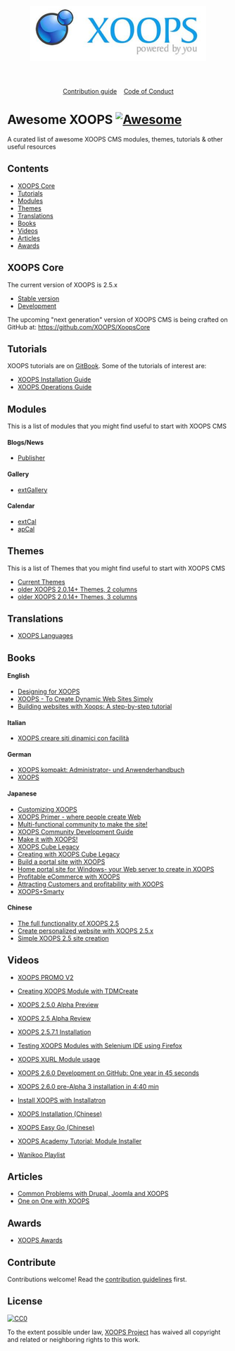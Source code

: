 <h1 align="center">
	<img width="400" src="https://github.com/XoopsDocs/lexikon-tutorial/blob/master/en/assets/logoXoops.jpg" alt="Awesome XOOPS">
	<br>
	<br>
</h1>
<p align="center">
	<a href="contributing.md">Contribution guide</a>&nbsp;&nbsp;&nbsp;
	<a href="http://contributor-covenant.org/">Code of Conduct</a>
</p>

# Awesome XOOPS    [![Awesome](https://cdn.rawgit.com/sindresorhus/awesome/d7305f38d29fed78fa85652e3a63e154dd8e8829/media/badge.svg)](https://github.com/sindresorhus/awesome)

A curated list of awesome XOOPS CMS modules, themes, tutorials &amp; other useful resources

## Contents

- [XOOPS Core](#xoops-core)
- [Tutorials](#tutorials)
- [Modules](#modules)
- [Themes](#themes)
- [Translations](#translations)
- [Books](#books)
- [Videos](#videos)
- [Articles](#articles)
- [Awards](#awards)

## XOOPS Core

The current version of XOOPS is 2.5.x

- [Stable version](https://github.com/XOOPS/XoopsCore25/releases/latest)
- [Development](https://github.com/XOOPS/XoopsCore25/)

The upcoming "next generation" version of XOOPS CMS is being crafted on GitHub at: https://github.com/XOOPS/XoopsCore

## Tutorials

XOOPS tutorials are on [GitBook](https://www.gitbook.com/@xoops/). Some of the tutorials of interest are:

- [XOOPS Installation Guide](https://www.gitbook.com/book/xoops/xoops-installation-guide)
- [XOOPS Operations Guide](https://www.gitbook.com/book/xoops/xoops-operations-guide)


## Modules

This is a list of modules that you might find useful to start with XOOPS CMS

#### Blogs/News
- [Publisher](https://github.com/XoopsModules25x/publisher)

#### Gallery
- [extGallery](https://github.com/XoopsModules25x/extgallery)

#### Calendar
- [extCal](https://github.com/XoopsModules25x/extcal)
- [apCal](https://github.com/XoopsModules25x/apcal)

## Themes

This is a list of Themes that you might find useful to start with XOOPS CMS

- [Current Themes](https://github.com/Xoopsthemes)
- [older XOOPS 2.0.14+ Themes, 2 columns](https://github.com/XoopsThemes25xArchive-2col)
- [older XOOPS 2.0.14+ Themes, 3 columns](https://github.com/XoopsThemes25xArchive-3col)

## Translations

- [XOOPS Languages](https://github.com/XoopsLanguages)

## Books

#### English
- [Designing for XOOPS](http://shop.oreilly.com/product/0636920021247.do)
- [XOOPS - To Create Dynamic Web Sites Simply](https://www.amazon.com/XOOPS-Create-Dynamic-Sites-Simply/dp/0976243237/)
- [Building websites with Xoops: A step-by-step tutorial](http://www.amazon.com/Building-websites-Xoops-step-step/dp/1904811280)


#### Italian
- [XOOPS creare siti dinamici con facilità](http://www.amazon.com/XOOPS-creare-siti-dinamici-facilit%C3%A0/dp/0976243210/ref=pd_bbs_sr_3?ie=UTF8&s=books&qid=1226912647&sr=8-3)

#### German
- [XOOPS kompakt: Administrator- und Anwenderhandbuch](https://www.amazon.de/XOOPS-kompakt-Anwenderhandbuch-Helmut-Reibold/dp/393931630X/ref=pd_bxgy_b_text_b)
- [XOOPS](https://goo.gl/TUjENR)

#### Japanese
- [Customizing XOOPS](https://goo.gl/JQ2syi)
- [XOOPS Primer - where people create Web](https://goo.gl/Jyr6sC)
- [Multi-functional community to make the site!](https://goo.gl/dkqnaj)
- [XOOPS Community Development Guide](https://goo.gl/OuJRAC)
- [Make it with XOOPS!](https://goo.gl/eAZYFE)
- [XOOPS Cube Legacy](https://goo.gl/RP9zRv)
- [Creating with XOOPS Cube Legacy](https://goo.gl/7zW9oH)
- [Build a portal site with XOOPS](https://goo.gl/7x4S5g)
- [Home portal site for Windows- your Web server to create in XOOPS](https://goo.gl/U09ncv)
- [Profitable eCommerce with XOOPS](https://goo.gl/mDK66a)
- [Attracting Customers and profitability with XOOPS](https://goo.gl/g2Tn5R)
- [XOOPS+Smarty](https://goo.gl/lN2oSL)

#### Chinese
- [The full functionality of XOOPS 2.5](https://goo.gl/vgiVU9)
- [Create personalized website with XOOPS 2.5.x](https://goo.gl/Mvj06T)
- [Simple XOOPS 2.5 site creation ](https://goo.gl/KmHDyb)

## Videos

- [XOOPS PROMO V2](https://www.youtube.com/watch?v=otTi_fgNX0A)
- [Creating XOOPS Module with TDMCreate](https://www.youtube.com/watch?v=dg7zGFCopxY)
- [XOOPS 2.5.0 Alpha Preview](https://www.youtube.com/watch?v=zn_qK9PAM-M)
- [XOOPS 2.5 Alpha Review](https://www.youtube.com/watch?v=MAFL-CZUDMU)
- [XOOPS 2.5.7.1 Installation](https://www.youtube.com/watch?v=vi3kOlDkQ08)
- [Testing XOOPS Modules with Selenium IDE using Firefox](https://www.youtube.com/watch?v=xYEP_9IH5g0)
- [XOOPS XURL Module usage](https://www.youtube.com/watch?v=WJPA3FDFDTI)
- [XOOPS 2.6.0 Development on GitHub: One year in 45 seconds](https://www.youtube.com/watch?v=wSeyrKk5rHI)
- [XOOPS 2.6.0 pre-Alpha 3 installation in 4:40 min](https://www.youtube.com/watch?v=06KlGNd5y5o)

- [Install XOOPS with Installatron](https://www.youtube.com/watch?v=HNfZmm8v4YE)
- [XOOPS Installation (Chinese)](https://www.youtube.com/watch?v=g3E2i__hGeE)
- [XOOPS Easy Go (Chinese)](https://www.youtube.com/watch?v=kHY51WnSW_4&t=290s)
- [XOOPS Academy Tutorial: Module Installer ](https://www.youtube.com/watch?v=d7zW5oaQGbA)
- [Wanikoo Playlist](https://www.youtube.com/watch?v=zn_qK9PAM-M&list=PL1C0F25FDC9FAF949)

## Articles

- [Common Problems with Drupal, Joomla and XOOPS](http://www.techrepublic.com/article/the-common-problem-with-drupal-joomla-and-xoops/)
- [One on One with XOOPS](http://www.techrepublic.com/article/one-on-one-on-one-with-xoops/)

## Awards

- [XOOPS Awards](http://xoops.org/modules/wfchannel/index.php?cid=28)

## Contribute

Contributions welcome! Read the [contribution guidelines](contributing.md) first.




## License

[![CC0](http://mirrors.creativecommons.org/presskit/buttons/88x31/svg/cc-zero.svg)](https://creativecommons.org/publicdomain/zero/1.0/)

To the extent possible under law, [XOOPS Project](http://xoops.org) has waived all copyright and related or neighboring rights to this work.
